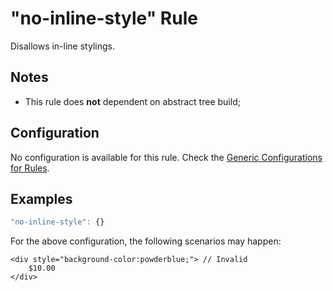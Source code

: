 # "no-inline-style" Rule

Disallows in-line stylings.

## Notes

- This rule does **not** dependent on abstract tree build;

## Configuration

No configuration is available for this rule. Check the [Generic Configurations for Rules][generic-config].

## Examples

```js
"no-inline-style": {}
```

For the above configuration, the following scenarios may happen:

```
<div style="background-color:powderblue;"> // Invalid 
    $10.00
</div>
```

[generic-config]: <../generic-rule-config.md>
